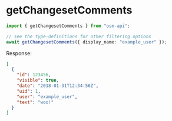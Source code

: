 # getChangesetComments

```ts
import { getChangesetComments } from "osm-api";

// see the type-definitions for other filtering options
await getChangesetComments({ display_name: "example_user" });
```

Response:

```json
[
  {
    "id": 123456,
    "visible": true,
    "date": "2018-01-31T12:34:56Z",
    "uid": 1,
    "user": "example_user",
    "text": "woo!"
  }
]
```
